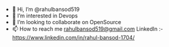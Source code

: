 - 👋 Hi, I’m @rahulbansod519
- 👀 I’m interested in Devops
- 💞️ I’m looking to collaborate on OpenSource
- 📫 How to reach me rahulbansod519@gmail.com LinkedIn :- https://www.linkedin.com/in/rahul-bansod-1704/


